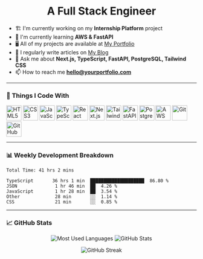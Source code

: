 <h1 align="center">A Full Stack Engineer</h1>

- 🏗️ I'm currently working on my **Internship Platform** project
- 🌱 I'm currently learning **AWS & FastAPI**
- 🖥️ All of my projects are available at [My Portfolio](https://yourportfolio.com)
- 📝 I regularly write articles on [My Blog](https://yourportfolio.com/blog)
- 💬 Ask me about **Next.js, TypeScript, FastAPI, PostgreSQL, Tailwind CSS**
- 📫 How to reach me **[hello@yourportfolio.com](mailto:hello@yourportfolio.com)**

---

### 🚀 **Things I Code With**
<p align="left">
  <img src="https://cdn.jsdelivr.net/gh/devicons/devicon/icons/html5/html5-original.svg" alt="HTML5" width="40" height="40"/>
  <img src="https://cdn.jsdelivr.net/gh/devicons/devicon/icons/css3/css3-original.svg" alt="CSS3" width="40" height="40"/>
  <img src="https://cdn.jsdelivr.net/gh/devicons/devicon/icons/javascript/javascript-original.svg" alt="JavaScript" width="40" height="40"/>
  <img src="https://cdn.jsdelivr.net/gh/devicons/devicon/icons/typescript/typescript-original.svg" alt="TypeScript" width="40" height="40"/>
  <img src="https://cdn.jsdelivr.net/gh/devicons/devicon/icons/react/react-original.svg" alt="React" width="40" height="40"/>
  <img src="https://cdn.jsdelivr.net/gh/devicons/devicon/icons/nextjs/nextjs-original.svg" alt="Next.js" width="40" height="40"/>
  <img src="https://cdn.jsdelivr.net/gh/devicons/devicon/icons/tailwindcss/tailwindcss-original.svg" alt="Tailwind CSS" width="40" height="40"/>
  <img src="https://cdn.jsdelivr.net/gh/devicons/devicon/icons/fastapi/fastapi-original.svg" alt="FastAPI" width="40" height="40"/>
  <img src="https://cdn.jsdelivr.net/gh/devicons/devicon/icons/postgresql/postgresql-original.svg" alt="PostgreSQL" width="40" height="40"/>
  <img src="https://cdn.jsdelivr.net/gh/devicons/devicon/icons/aws/aws-original.svg" alt="AWS" width="40" height="40"/>
  <img src="https://cdn.jsdelivr.net/gh/devicons/devicon/icons/git/git-original.svg" alt="Git" width="40" height="40"/>
  <img src="https://cdn.jsdelivr.net/gh/devicons/devicon/icons/github/github-original.svg" alt="GitHub" width="40" height="40"/>
</p>

---

### 📊 **Weekly Development Breakdown**
```text
Total Time: 41 hrs 2 mins

TypeScript       36 hrs 1 min  ████████████████████  86.80 %
JSON              1 hr 46 min  ██  4.26 %
JavaScript        1 hr 28 min  ██  3.54 %
Other             28 min       ░░  1.14 %
CSS               21 min       ░░  0.85 %
```

---

### 📈 **GitHub Stats**
<p align="center">
  <img src="https://github-readme-stats.vercel.app/api/top-langs/?username=TU_USUARIO&layout=compact&theme=dark" alt="Most Used Languages"/>
  <img src="https://github-readme-stats.vercel.app/api?username=TU_USUARIO&show_icons=true&theme=dark" alt="GitHub Stats"/>
</p>

<p align="center">
  <img src="https://github-readme-streak-stats.herokuapp.com/?user=TU_USUARIO&theme=dark" alt="GitHub Streak"/>
</p>


